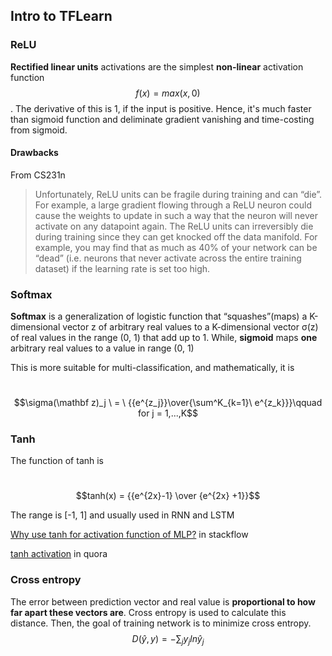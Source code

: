 ## Intro to TFLearn

### ReLU

**Rectified linear units** activations are the simplest **non-linear** activation function $$f(x) = max(x, 0)$$. The derivative of this is 1, if the input is positive. Hence, it's much faster than sigmoid function and deliminate gradient vanishing and time-costing from sigmoid.

#### Drawbacks

From CS231n

> Unfortunately, ReLU units can be fragile during training and can “die”. For example, a large gradient flowing through a ReLU neuron could cause the weights to update in such a way that the neuron will never activate on any datapoint again. The ReLU units can irreversibly die during training since they can get knocked off the data manifold. For example, you may find that as much as 40% of your network can be “dead” (i.e. neurons that never activate across the entire training dataset) if the learning rate is set too high.

### Softmax

**Softmax** is a generalization of logistic function that “squashes”(maps) a K-dimensional vector z of arbitrary real values to a K-dimensional vector σ(z) of real values in the range (0, 1) that add up to 1. While, **sigmoid** maps **one** arbitrary real values to a value in range (0, 1)

This is more suitable for multi-classification, and mathematically, it is

​								$$\sigma(\mathbf z)_j \ = \ {{e^{z_j}}\over{\sum^K_{k=1}\ e^{z_k}}}\qquad for j = 1,...,K$$

### Tanh

The function of tanh is 

​										$$tanh(x) = {{e^{2x}-1} \over {e^{2x} +1}}$$

The range is [-1, 1] and usually used in RNN and LSTM

[Why use tanh for activation function of MLP?](http://stackoverflow.com/questions/24282121/why-use-tanh-for-activation-function-of-mlp) in stackflow

[tanh activation](https://www.quora.com/search?q=tanh+activation) in quora

### Cross entropy

The error between prediction vector and real value is **proportional to how far apart these vectors are**. Cross entropy is used to calculate this distance. Then, the goal of training network is to minimize cross entropy. $$D(\hat y, y) = -\sum_j y_j ln{\hat y_j}$$

